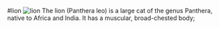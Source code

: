 #lion 
![lion](https://en.wikipedia.org/wiki/Lion#/media/File:Okonjima_Lioness.jpg)
The lion (Panthera leo) is a large cat of the genus Panthera, native to Africa and India. It has a muscular, broad-chested body;